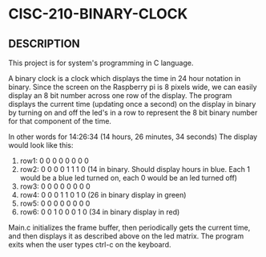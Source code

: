 # CISC-210-BINARY-CLOCK
## DESCRIPTION

This project is for system's programming in C language.

A binary clock is a clock which displays the time in 24 hour notation in binary. Since the screen on the Raspberry pi is 8 pixels wide, we can easily display an 8 bit number across one row of the display. The program displays the current time (updating once a second) on the display in binary by turning on and off the led's in a row to represent the 8 bit binary number for that component of the time. 

In other words for 14:26:34 (14 hours, 26 minutes, 34 seconds) The display would look like this:

1. row1: 0 0 0 0 0 0 0 0
2. row2: 0 0 0 0 1 1 1 0 (14 in binary.  Should display hours in blue.  Each 1 would be a blue led turned on, each 0 would be an led turned off)
3. row3: 0 0 0 0 0 0 0 0
4. row4: 0 0 0 1 1 0 1 0 (26 in binary display in green)
5. row5: 0 0 0 0 0 0 0 0
6. row6: 0 0 1 0 0 0 1 0 (34 in binary display in red)

Main.c initializes the frame buffer, then periodically gets the current time, and then displays it as described above on the led matrix.  The program exits when the user types ctrl-c on the keyboard.
